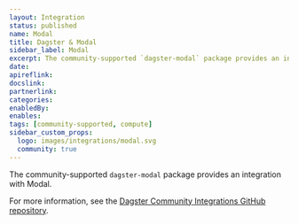 ```yaml
---
layout: Integration
status: published
name: Modal
title: Dagster & Modal
sidebar_label: Modal
excerpt: The community-supported `dagster-modal` package provides an integration with Modal.
date:
apireflink:
docslink:
partnerlink:
categories:
enabledBy:
enables:
tags: [community-supported, compute]
sidebar_custom_props:
  logo: images/integrations/modal.svg
  community: true
---
```


The community-supported `dagster-modal` package provides an integration with Modal.

For more information, see the [Dagster Community Integrations GitHub repository](https://github.com/dagster-io/community-integrations/tree/main/libraries/dagster-modal).
